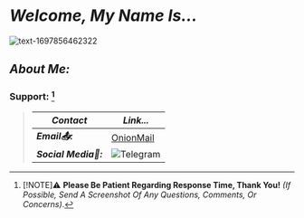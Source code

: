 # ***Welcome, My Name Is...***

<a>![text-1697856462322](https://github.com/Agentofchaoss/Agentofchaoss/assets/109058188/5c0472dc-928e-4d72-8b16-b4b5ed5b9486)
</align>

## *About Me:*

### **Support:** [^1]
> | ***Contact*** | ***Link...*** |
> |---------------|---------------|
> | ***Email📤:*** | <a href="agent0fchaos@onionmail.org" target="_blank">OnionMail</a> |
> | ***Social Media📲:*** | ![Telegram](https://t.me/Agentofchaoss) |
> > [^1]: [!NOTE]⚠ **Please Be Patient Regarding Response Time, Thank You!** *(If Possible, Send A Screenshot Of Any Questions, Comments, Or Concerns)*.
